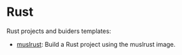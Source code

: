 # Rust

Rust projects and buiders templates:

- [muslrust](muslrust.builder.md): Build a Rust project using the muslrust image.
